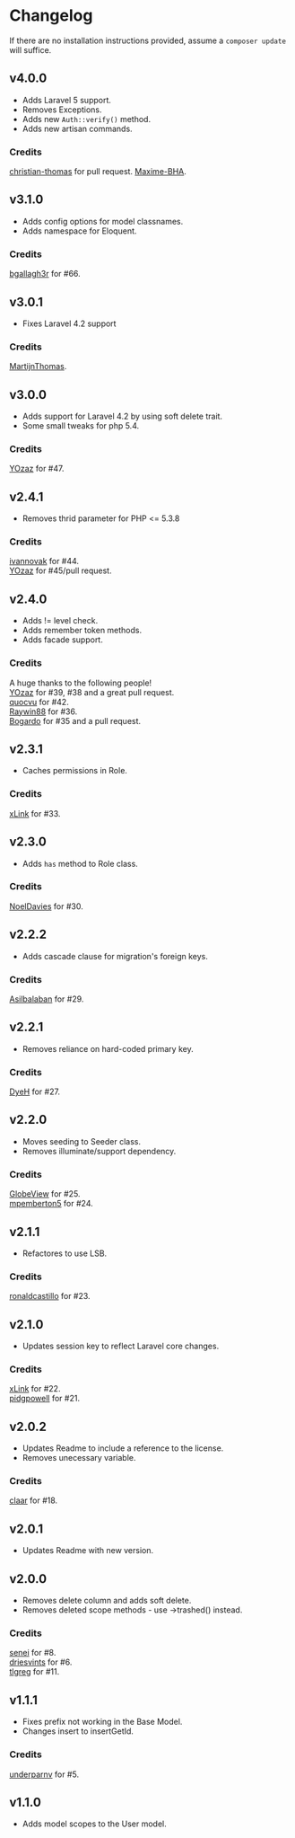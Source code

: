 # Changelog

If there are no installation instructions provided, assume a ```composer update``` will suffice.

## v4.0.0
+ Adds Laravel 5 support.
+ Removes Exceptions.
+ Adds new ```Auth::verify()``` method.
+ Adds new artisan commands.

### Credits
[christian-thomas](https://github.com/christian-thomas) for pull request.
[Maxime-BHA](https://github.com/Maxime-BHA).

## v3.1.0
+ Adds config options for model classnames.
+ Adds namespace for Eloquent.

### Credits
[bgallagh3r](https://github.com/bgallagh3r) for #66.  

## v3.0.1
+ Fixes Laravel 4.2 support

### Credits
[MartijnThomas](https://github.com/MartijnThomas).  

## v3.0.0
+ Adds support for Laravel 4.2 by using soft delete trait.
+ Some small tweaks for php 5.4.

### Credits
[YOzaz](https://github.com/YOzaz) for #47.  

## v2.4.1
+ Removes thrid parameter for PHP <= 5.3.8

### Credits
[ivannovak](https://github.com/ivannovak) for #44.  
[YOzaz](https://github.com/YOzaz) for #45/pull request.  

## v2.4.0
+ Adds != level check.
+ Adds remember token methods.
+ Adds facade support.

### Credits
A huge thanks to the following people!  
[YOzaz](https://github.com/YOzaz) for #39, #38 and a great pull request.  
[quocvu](https://github.com/quocvu) for #42.  
[Raywin88](https://github.com/Raywin88) for #36.  
[Bogardo](https://github.com/Bogardo) for #35 and a pull request.

## v2.3.1
+ Caches permissions in Role.

### Credits
[xLink](https://github.com/xLink) for #33.

## v2.3.0
+ Adds `has` method to Role class.

### Credits
[NoelDavies](https://github.com/NoelDavies) for #30.

## v2.2.2
+ Adds cascade clause for migration's foreign keys.

### Credits
[Asilbalaban](https://github.com/asilbalaban) for #29.

## v2.2.1
+ Removes reliance on hard-coded primary key.

### Credits
[DyeH](https://github.com/DyeH) for #27.

## v2.2.0
+ Moves seeding to Seeder class.
+ Removes illuminate/support dependency.

### Credits
[GlobeView](https://github.com/GlobeView) for #25.  
[mpemberton5](https://github.com/mpemberton5) for #24.

## v2.1.1
+ Refactores to use LSB.

### Credits
[ronaldcastillo](https://github.com/ronaldcastillo) for #23.

## v2.1.0
+ Updates session key to reflect Laravel core changes.

### Credits
[xLink](https://github.com/xLink) for #22.  
[pidgpowell](https://github.com/pidgpowell) for #21.

## v2.0.2
+ Updates Readme to include a reference to the license.
+ Removes unecessary variable.

### Credits
[claar](https://github.com/claar) for #18.

## v2.0.1
+ Updates Readme with new version.

## v2.0.0
+ Removes delete column and adds soft delete.
+ Removes deleted scope methods - use ->trashed() instead.

### Credits
[senei](https://github.com/senei) for #8.  
[driesvints](https://github.com/driesvints) for #6.  
[tlgreg](https://github.com/tlgreg) for #11.

## v1.1.1
+ Fixes prefix not working in the Base Model.
+ Changes insert to insertGetId.

### Credits
[underparnv](https://github.com/underparnv) for #5.

## v1.1.0
+ Adds model scopes to the User model.